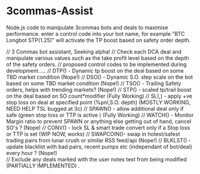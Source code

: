 # 3commas-Assist
Node.js code to manipulate 3commas bots and deals to maximise performance.
enter a control code into your bot name, for example "BTC Longbot STP(1.25)" will activate the TP boost based on safety order depth.


// 3 Commas bot assistant, Seeking alpha!
// Check each DCA deal and manipulate various values such as the take profit level based on the depth of the safety orders.
// proposed control codes to be implemented during development.....
// DTP() - Dynamic tp boost on the deal based on some TBD market condition                              (Nope!)
// DSO() - Dynamic S.O. step scale on the bot based on some TBD market condition                        (Nope!)
// TSO() - Trailing Safety orders, helps with trending markets?                                         (Nope!)
// STP() - scaled tp/trail boost on the deal based on SO count*modifier                                 (Fully Working)
// SL(,) - apply +ve stop loss on deal at specified point (%pnl,S.O. depth)                             (MOSTLY WORKING, NEED HELP TSL bugged at 3c)
// SPAWN() 	- allow additional deal only if safe (green stop loss or TTP is active )                    (Fully Working)
// WATCH() - Monitor Margin ratio to prevent SPAWN or anything else getting out of hand, cancel SO's ? 	(Nope)
// CONV()  	- lock SL & smart trade convert only if a Stop loss or TTP is set                           (WIP NOW, works) 
// SWAPCOIN()- swap in hotest/safest trading pairs from lunar crush or similar RSS feed/api            	(Nope!)
// BLKLST()	 - update blacklist with bad pairs, recent pumps etc (independant of bot/deal) every hour ?	(Nope!)  
// Exclude any deals marked with the user notes text from being modified                                (PARTIALLY IMPLEMENTED) 
.


